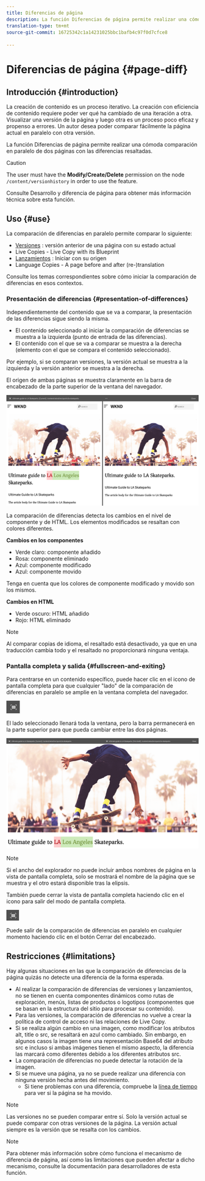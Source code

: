 ```yaml
---
title: Diferencias de página
description: La función Diferencias de página permite realizar una cómoda comparación en paralelo de dos páginas con las diferencias resaltadas.
translation-type: tm+mt
source-git-commit: 16725342c1a14231025bbc1bafb4c97f0d7cfce8

---
```



# Diferencias de página {#page-diff}

## Introducción {#introduction}

La creación de contenido es un proceso iterativo. La creación con eficiencia de contenido requiere poder ver qué ha cambiado de una iteración a otra. Visualizar una versión de la página y luego otra es un proceso poco eficaz y propenso a errores. Un autor desea poder comparar fácilmente la página actual en paralelo con otra versión.

La función Diferencias de página permite realizar una cómoda comparación en paralelo de dos páginas con las diferencias resaltadas.

>[!CAUTION]
>
>The user must have the **Modify/Create/Delete** permission on the node `/content/versionhistory` in order to use the feature.
>
>Consulte Desarrollo y diferencia de página para obtener más información técnica sobre esta función. <!-- See [Developing and Page Diff](/help/sites-developing/pagediff.md#operation-details) for more technical details on this feature.-->

## Uso {#use}

La comparación de diferencias en paralelo permite comparar lo siguiente:

* [Versiones](/help/sites-cloud/authoring/features/page-versions.md#comparing-a-version-with-current-page) : versión anterior de una página con su estado actual
* Live Copies - Live Copy with its Blueprint <!-- [Live Copies](/help/sites-administering/msm-livecopy.md#comparing-a-live-copy-page-with-a-blueprint-page) - Live Copy with its Blueprint-->
* [Lanzamientos](/help/sites-cloud/authoring/launches/editing.md#comparing-a-launch-page-to-its-source-page) : Iniciar con su origen
* Language Copies - A page before and after (re-)translation <!-- [Language Copies](/help/sites-administering/tc-manage.md#comparing-language-copies) - A page before and after (re-)translation-->

Consulte los temas correspondientes sobre cómo iniciar la comparación de diferencias en esos contextos.

### Presentación de diferencias {#presentation-of-differences}

Independientemente del contenido que se va a comparar, la presentación de las diferencias sigue siendo la misma.

* El contenido seleccionado al iniciar la comparación de diferencias se muestra a la izquierda (punto de entrada de las diferencias).
* El contenido con el que se va a comparar se muestra a la derecha (elemento con el que se compara el contenido seleccionado).

Por ejemplo, si se comparan versiones, la versión actual se muestra a la izquierda y la versión anterior se muestra a la derecha.

El origen de ambas páginas se muestra claramente en la barra de encabezado de la parte superior de la ventana del navegador.

![Versiones en paralelo](/help/sites-cloud/authoring/assets/versions-side-by-side.png)

La comparación de diferencias detecta los cambios en el nivel de componente y de HTML. Los elementos modificados se resaltan con colores diferentes.

**Cambios en los componentes** 

* Verde claro: componente añadido
* Rosa: componente eliminado
* Azul: componente modificado
* Azul: componente movido

Tenga en cuenta que los colores de componente modificado y movido son los mismos.

**Cambios en HTML** 

* Verde oscuro: HTML añadido
* Rojo: HTML eliminado

>[!NOTE]
>
>Al comparar copias de idioma, el resaltado está desactivado, ya que en una traducción cambia todo y el resaltado no proporcionará ninguna ventaja.

### Pantalla completa y salida {#fullscreen-and-exiting}

Para centrarse en un contenido específico, puede hacer clic en el icono de pantalla completa para que cualquier &quot;lado&quot; de la comparación de diferencias en paralelo se amplíe en la ventana completa del navegador.

![Botón de pantalla completa](/help/sites-cloud/authoring/assets/versions-full-screen.png)

El lado seleccionado llenará toda la ventana, pero la barra permanecerá en la parte superior para que pueda cambiar entre las dos páginas.

![Modo de pantalla completa](/help/sites-cloud/authoring/assets/versions-full-screen-mode.png)

>[!NOTE]
>
>Si el ancho del explorador no puede incluir ambos nombres de página en la vista de pantalla completa, solo se mostrará el nombre de la página que se muestra y el otro estará disponible tras la elipsis.

También puede cerrar la vista de pantalla completa haciendo clic en el icono para salir del modo de pantalla completa.

![Salir del modo de pantalla completa](/help/sites-cloud/authoring/assets/versions-exit-full-screen.png)

Puede salir de la comparación de diferencias en paralelo en cualquier momento haciendo clic en el botón Cerrar del encabezado.

## Restricciones {#limitations}

Hay algunas situaciones en las que la comparación de diferencias de la página quizás no detecte una diferencia de la forma esperada.

* Al realizar la comparación de diferencias de versiones y lanzamientos, no se tienen en cuenta componentes dinámicos como rutas de exploración, menús, listas de productos o logotipos (componentes que se basan en la estructura del sitio para procesar su contenido).
* Para las versiones, la comparación de diferencias no vuelve a crear la política de control de acceso ni las relaciones de Live Copy.
* Si se realiza algún cambio en una imagen, como modificar los atributos alt, title o src, se resaltará en azul como cambiado. Sin embargo, en algunos casos la imagen tiene una representación Base64 del atributo src e incluso si ambas imágenes tienen el mismo aspecto, la diferencia las marcará como diferentes debido a los diferentes atributos src.
* La comparación de diferencias no puede detectar la rotación de la imagen.
* Si se mueve una página, ya no se puede realizar una diferencia con ninguna versión hecha antes del movimiento.
   * Si tiene problemas con una diferencia, compruebe la [línea de tiempo](/help/sites-cloud/authoring/getting-started/basic-handling.md#timeline) para ver si la página se ha movido.

>[!NOTE]
>
>Las versiones no se pueden comparar entre sí. Solo la versión actual se puede comparar con otras versiones de la página. La versión actual siempre es la versión que se resalta con los cambios.

>[!NOTE]
>
>Para obtener más información sobre cómo funciona el mecanismo de diferencia de página, así como las limitaciones que pueden afectar a dicho mecanismo, consulte la documentación para desarrolladores de esta función. <!-- For more details about the operation of the page diff mechanism as well as limitations which can affect page diff, please see the [developer documentation](/help/sites-developing/pagediff.md) of this feature.-->
